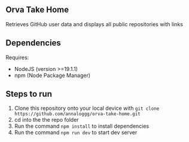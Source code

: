 ## Orva Take Home
Retrieves GitHub user data and displays all public repositories with links

## Dependencies
Requires:
- NodeJS (version >=19.1.1)
- npm (Node Package Manager)

## Steps to run

1. Clone this repository onto your local device with `git clone https://github.com/annaloggg/orva-take-home.git`
2. cd into the the repo folder
3. Run the command `npm install` to install dependencies
4. Run the command `npm run dev` to start dev server
